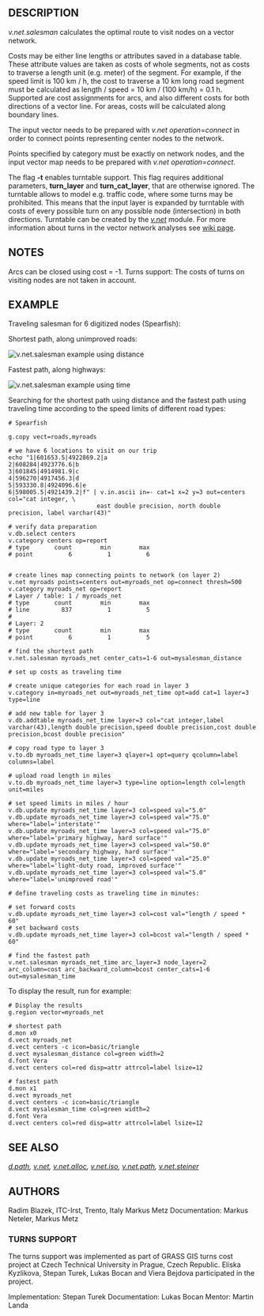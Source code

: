 ## DESCRIPTION

*v.net.salesman* calculates the optimal route to visit nodes on a vector
network.

Costs may be either line lengths or attributes saved in a database
table. These attribute values are taken as costs of whole segments, not
as costs to traverse a length unit (e.g. meter) of the segment. For
example, if the speed limit is 100 km / h, the cost to traverse a 10 km
long road segment must be calculated as
length / speed = 10 km / (100 km/h) = 0.1 h.
Supported are cost assignments for arcs, and also different costs for
both directions of a vector line. For areas, costs will be calculated
along boundary lines.

The input vector needs to be prepared with *v.net operation=connect* in
order to connect points representing center nodes to the network.

Points specified by category must be exactly on network nodes, and the
input vector map needs to be prepared with *v.net operation=connect*.

The flag **-t** enables turntable support. This flag requires additional
parameters, **turn_layer** and **turn_cat_layer**, that are otherwise
ignored. The turntable allows to model e.g. traffic code, where some
turns may be prohibited. This means that the input layer is expanded by
turntable with costs of every possible turn on any possible node
(intersection) in both directions. Turntable can be created by the
*[v.net](v.net.md)* module. For more information about turns in the
vector network analyses see [wiki
page](https://grasswiki.osgeo.org/wiki/Turns_in_the_vector_network_analysis).

## NOTES

Arcs can be closed using cost = -1. Turns support: The costs of turns on
visiting nodes are not taken in account.

## EXAMPLE

Traveling salesman for 6 digitized nodes (Spearfish):

Shortest path, along unimproved roads:

<img src="vnetsalesman.png" data-border="1"
alt="v.net.salesman example using distance" />

Fastest path, along highways:

<img src="vnetsalesmantime.png" data-border="1"
alt="v.net.salesman example using time" />

Searching for the shortest path using distance and the fastest path
using traveling time according to the speed limits of different road
types:

```shell
# Spearfish

g.copy vect=roads,myroads

# we have 6 locations to visit on our trip
echo "1|601653.5|4922869.2|a
2|608284|4923776.6|b
3|601845|4914981.9|c
4|596270|4917456.3|d
5|593330.8|4924096.6|e
6|598005.5|4921439.2|f" | v.in.ascii in=- cat=1 x=2 y=3 out=centers col="cat integer, \
                         east double precision, north double precision, label varchar(43)"

# verify data preparation
v.db.select centers
v.category centers op=report
# type       count        min        max
# point          6          1          6


# create lines map connecting points to network (on layer 2)
v.net myroads points=centers out=myroads_net op=connect thresh=500
v.category myroads_net op=report
# Layer / table: 1 / myroads_net
# type       count        min        max
# line         837          1          5
#
# Layer: 2
# type       count        min        max
# point          6          1          5

# find the shortest path
v.net.salesman myroads_net center_cats=1-6 out=mysalesman_distance

# set up costs as traveling time

# create unique categories for each road in layer 3
v.category in=myroads_net out=myroads_net_time opt=add cat=1 layer=3 type=line

# add new table for layer 3
v.db.addtable myroads_net_time layer=3 col="cat integer,label varchar(43),length double precision,speed double precision,cost double precision,bcost double precision"

# copy road type to layer 3
v.to.db myroads_net_time layer=3 qlayer=1 opt=query qcolumn=label columns=label

# upload road length in miles
v.to.db myroads_net_time layer=3 type=line option=length col=length unit=miles

# set speed limits in miles / hour
v.db.update myroads_net_time layer=3 col=speed val="5.0"
v.db.update myroads_net_time layer=3 col=speed val="75.0" where="label='interstate'"
v.db.update myroads_net_time layer=3 col=speed val="75.0" where="label='primary highway, hard surface'"
v.db.update myroads_net_time layer=3 col=speed val="50.0" where="label='secondary highway, hard surface'"
v.db.update myroads_net_time layer=3 col=speed val="25.0" where="label='light-duty road, improved surface'"
v.db.update myroads_net_time layer=3 col=speed val="5.0" where="label='unimproved road'"

# define traveling costs as traveling time in minutes:

# set forward costs
v.db.update myroads_net_time layer=3 col=cost val="length / speed * 60"
# set backward costs
v.db.update myroads_net_time layer=3 col=bcost val="length / speed * 60"

# find the fastest path
v.net.salesman myroads_net_time arc_layer=3 node_layer=2 arc_column=cost arc_backward_column=bcost center_cats=1-6 out=mysalesman_time
```

To display the result, run for example:

```shell
# Display the results
g.region vector=myroads_net

# shortest path
d.mon x0
d.vect myroads_net
d.vect centers -c icon=basic/triangle
d.vect mysalesman_distance col=green width=2
d.font Vera
d.vect centers col=red disp=attr attrcol=label lsize=12

# fastest path
d.mon x1
d.vect myroads_net
d.vect centers -c icon=basic/triangle
d.vect mysalesman_time col=green width=2
d.font Vera
d.vect centers col=red disp=attr attrcol=label lsize=12
```

## SEE ALSO

*[d.path](d.path.md), [v.net](v.net.md), [v.net.alloc](v.net.alloc.md),
[v.net.iso](v.net.iso.md), [v.net.path](v.net.path.md),
[v.net.steiner](v.net.steiner.md)*

## AUTHORS

Radim Blazek, ITC-Irst, Trento, Italy
Markus Metz
Documentation: Markus Neteler, Markus Metz

### TURNS SUPPORT

The turns support was implemented as part of GRASS GIS turns cost
project at Czech Technical University in Prague, Czech Republic.
Eliska Kyzlikova, Stepan Turek, Lukas Bocan and Viera Bejdova
participated in the project.

Implementation: Stepan Turek
Documentation: Lukas Bocan
Mentor: Martin Landa
